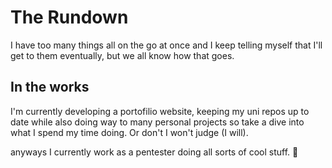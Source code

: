 # The Rundown

I have too many things all on the go at once and I keep telling myself that I'll get to them eventually, but we all know how that goes.

## In the works

I'm currently developing a portofilio website, keeping my uni repos up to date while also doing way to many personal projects so take a dive into what I spend my time doing. Or don't I won't judge (I will).

anyways I currently work as a pentester doing all sorts of cool stuff. 💪
